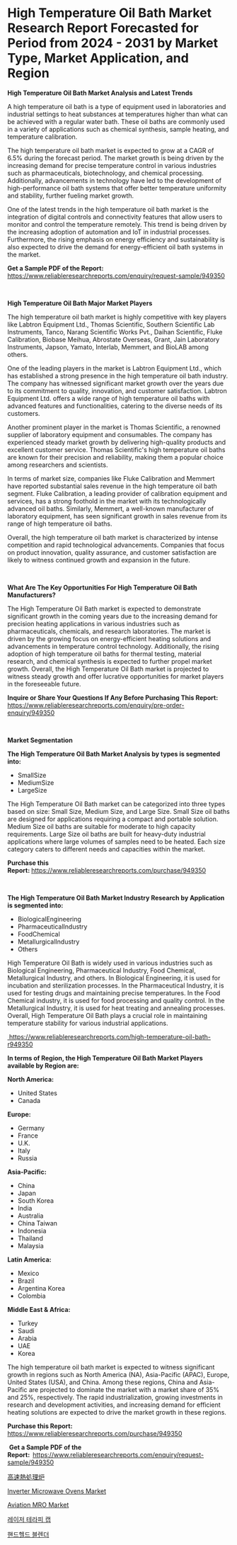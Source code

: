 <p><h1>High Temperature Oil Bath Market Research Report Forecasted for Period from 2024 -  2031 by Market Type, Market Application, and Region</h1></p><p><strong>High Temperature Oil Bath Market Analysis and Latest Trends</strong></p>
<p><p>A high temperature oil bath is a type of equipment used in laboratories and industrial settings to heat substances at temperatures higher than what can be achieved with a regular water bath. These oil baths are commonly used in a variety of applications such as chemical synthesis, sample heating, and temperature calibration.</p><p>The high temperature oil bath market is expected to grow at a CAGR of 6.5% during the forecast period. The market growth is being driven by the increasing demand for precise temperature control in various industries such as pharmaceuticals, biotechnology, and chemical processing. Additionally, advancements in technology have led to the development of high-performance oil bath systems that offer better temperature uniformity and stability, further fueling market growth.</p><p>One of the latest trends in the high temperature oil bath market is the integration of digital controls and connectivity features that allow users to monitor and control the temperature remotely. This trend is being driven by the increasing adoption of automation and IoT in industrial processes. Furthermore, the rising emphasis on energy efficiency and sustainability is also expected to drive the demand for energy-efficient oil bath systems in the market.</p></p>
<p><strong>Get a Sample PDF of the Report:&nbsp;</strong> <a href="https://www.reliableresearchreports.com/enquiry/request-sample/949350">https://www.reliableresearchreports.com/enquiry/request-sample/949350</a></p>
<p>&nbsp;</p>
<p><strong>High Temperature Oil Bath Major Market Players</strong></p>
<p><p>The high temperature oil bath market is highly competitive with key players like Labtron Equipment Ltd., Thomas Scientific, Southern Scientific Lab Instruments, Tanco, Narang Scientific Works Pvt., Daihan Scientific, Fluke Calibration, Biobase Meihua, Abrostate Overseas, Grant, Jain Laboratory Instruments, Japson, Yamato, Interlab, Memmert, and BioLAB among others.</p><p>One of the leading players in the market is Labtron Equipment Ltd., which has established a strong presence in the high temperature oil bath industry. The company has witnessed significant market growth over the years due to its commitment to quality, innovation, and customer satisfaction. Labtron Equipment Ltd. offers a wide range of high temperature oil baths with advanced features and functionalities, catering to the diverse needs of its customers.</p><p>Another prominent player in the market is Thomas Scientific, a renowned supplier of laboratory equipment and consumables. The company has experienced steady market growth by delivering high-quality products and excellent customer service. Thomas Scientific's high temperature oil baths are known for their precision and reliability, making them a popular choice among researchers and scientists.</p><p>In terms of market size, companies like Fluke Calibration and Memmert have reported substantial sales revenue in the high temperature oil bath segment. Fluke Calibration, a leading provider of calibration equipment and services, has a strong foothold in the market with its technologically advanced oil baths. Similarly, Memmert, a well-known manufacturer of laboratory equipment, has seen significant growth in sales revenue from its range of high temperature oil baths.</p><p>Overall, the high temperature oil bath market is characterized by intense competition and rapid technological advancements. Companies that focus on product innovation, quality assurance, and customer satisfaction are likely to witness continued growth and expansion in the future.</p></p>
<p>&nbsp;</p>
<p><strong>What Are The Key Opportunities For High Temperature Oil Bath Manufacturers?</strong></p>
<p><p>The High Temperature Oil Bath market is expected to demonstrate significant growth in the coming years due to the increasing demand for precision heating applications in various industries such as pharmaceuticals, chemicals, and research laboratories. The market is driven by the growing focus on energy-efficient heating solutions and advancements in temperature control technology. Additionally, the rising adoption of high temperature oil baths for thermal testing, material research, and chemical synthesis is expected to further propel market growth. Overall, the High Temperature Oil Bath market is projected to witness steady growth and offer lucrative opportunities for market players in the foreseeable future.</p></p>
<p><strong>Inquire or Share Your Questions If Any Before Purchasing This Report:</strong> <a href="https://www.reliableresearchreports.com/enquiry/pre-order-enquiry/949350">https://www.reliableresearchreports.com/enquiry/pre-order-enquiry/949350</a></p>
<p>&nbsp;</p>
<p><strong>Market Segmentation</strong></p>
<p><strong>The High Temperature Oil Bath Market Analysis by types is segmented into:</strong></p>
<p><ul><li>SmallSize</li><li>MediumSize</li><li>LargeSize</li></ul></p>
<p><p>The High Temperature Oil Bath market can be categorized into three types based on size: Small Size, Medium Size, and Large Size. Small Size oil baths are designed for applications requiring a compact and portable solution. Medium Size oil baths are suitable for moderate to high capacity requirements. Large Size oil baths are built for heavy-duty industrial applications where large volumes of samples need to be heated. Each size category caters to different needs and capacities within the market.</p></p>
<p><strong>Purchase this Report:&nbsp;</strong><a href="https://www.reliableresearchreports.com/purchase/949350">https://www.reliableresearchreports.com/purchase/949350</a></p>
<p>&nbsp;</p>
<p><strong>The High Temperature Oil Bath Market Industry Research by Application is segmented into:</strong></p>
<p><ul><li>BiologicalEngineering</li><li>PharmaceuticalIndustry</li><li>FoodChemical</li><li>MetallurgicalIndustry</li><li>Others</li></ul></p>
<p><p>High Temperature Oil Bath is widely used in various industries such as Biological Engineering, Pharmaceutical Industry, Food Chemical, Metallurgical Industry, and others. In Biological Engineering, it is used for incubation and sterilization processes. In the Pharmaceutical Industry, it is used for testing drugs and maintaining precise temperatures. In the Food Chemical industry, it is used for food processing and quality control. In the Metallurgical Industry, it is used for heat treating and annealing processes. Overall, High Temperature Oil Bath plays a crucial role in maintaining temperature stability for various industrial applications.</p></p>
<p><a href="https://www.reliableresearchreports.com/high-temperature-oil-bath-r949350">&nbsp;https://www.reliableresearchreports.com/high-temperature-oil-bath-r949350</a></p>
<p><strong>In terms of Region, the High Temperature Oil Bath Market Players available by Region are:</strong></p>
<p>
    <p> <strong> North America: </strong>
        <ul>
            <li>United States</li>
            <li>Canada</li>
        </ul>
        </p> 
    <p> <strong> Europe: </strong>
        <ul>
            <li>Germany</li>
            <li>France</li>
            <li>U.K.</li>
            <li>Italy</li>
            <li>Russia</li>
        </ul>
        </p> 
    <p> <strong> Asia-Pacific: </strong>
        <ul>
            <li>China</li>
            <li>Japan</li>
            <li>South Korea</li>
            <li>India</li>
            <li>Australia</li>
            <li>China Taiwan</li>
            <li>Indonesia</li>
            <li>Thailand</li>
            <li>Malaysia</li>
        </ul>
        </p> 
    <p> <strong> Latin America: </strong>
        <ul>
            <li>Mexico</li>
            <li>Brazil</li>
            <li>Argentina Korea</li>
            <li>Colombia</li>
        </ul>
        </p> 
    <p> <strong> Middle East & Africa: </strong>
        <ul>
            <li>Turkey</li>
            <li>Saudi</li>
            <li>Arabia</li>
            <li>UAE</li>
            <li>Korea</li>
        </ul>
    </p>
    </p>
<p><p>The high temperature oil bath market is expected to witness significant growth in regions such as North America (NA), Asia-Pacific (APAC), Europe, United States (USA), and China. Among these regions, China and Asia-Pacific are projected to dominate the market with a market share of 35% and 25%, respectively. The rapid industrialization, growing investments in research and development activities, and increasing demand for efficient heating solutions are expected to drive the market growth in these regions.</p></p>
<p><strong>Purchase this Report: </strong><a href="https://www.reliableresearchreports.com/purchase/949350">https://www.reliableresearchreports.com/purchase/949350</a></p>
<p>&nbsp;<strong>Get a Sample PDF of the Report:&nbsp;&nbsp;</strong><a href="https://www.reliableresearchreports.com/enquiry/request-sample/949350">https://www.reliableresearchreports.com/enquiry/request-sample/949350</a></p>
<p><strong></strong></p>
<p><p><a href="https://github.com/JacksonWiza1924/Market-Research-Report-List-1/blob/main/736318438612.md">高速熱処理炉</a></p><p><a href="https://view.publitas.com/reportprime-1/inverter-microwave-ovens-market-comprehensive-assessment-by-type-application-and-geography/">Inverter Microwave Ovens Market</a></p><p><a href="https://frill-swim-3cd.notion.site/Aviation-MRO-Market-Trends-Forecast-and-Competitive-Analysis-to-2031-f82a15888dce4ef086ef1ac740923dfa">Aviation MRO Market</a></p><p><a href="https://github.com/fredrickeglers/Market-Research-Report-List-1/blob/main/522291035522.md">레이저 테라피 캡</a></p><p><a href="https://github.com/RichardLueilwitz787/Market-Research-Report-List-1/blob/main/139213335523.md">핸드헬드 블렌더</a></p></p>